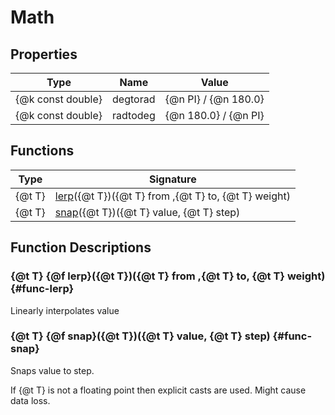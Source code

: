 # Math

## Properties

| Type | Name | Value |
| ---  | ---  | --- |
| {@k const double} | degtorad | {@n PI} / {@n 180.0} |
| {@k const double} | radtodeg | {@n 180.0} / {@n PI} |

## Functions

| Type | Signature |
| ---  | --- |
| {@t T} | [lerp](#func-lerp)({@t T})({@t T} from ,{@t T} to, {@t T} weight) |
| {@t T} | [snap](#func-snap)({@t T})({@t T} value, {@t T} step) |

## Function Descriptions

### {@t T} {@f lerp}({@t T})({@t T} from ,{@t T} to, {@t T} weight) {#func-lerp}
Linearly interpolates value

### {@t T} {@f snap}({@t T})({@t T} value, {@t T} step) {#func-snap}
Snaps value to step.

If {@t T} is not a floating point then explicit casts are used. Might cause data loss.

